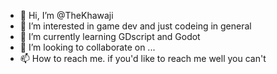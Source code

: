 - 👋 Hi, I’m @TheKhawaji
- 👀 I’m interested in game dev and just codeing in general
- 🌱 I’m currently learning GDscript and Godot
- 💞️ I’m looking to collaborate on ...
- 📫 How to reach me. if you'd like to reach me well you can't

<!---
TheFARIS-Kawaji/TheFARIS-Kawaji is a ✨ special ✨ repository because its `README.md` (this file) appears on your GitHub profile.
You can click the Preview link to take a look at your changes.
--->
